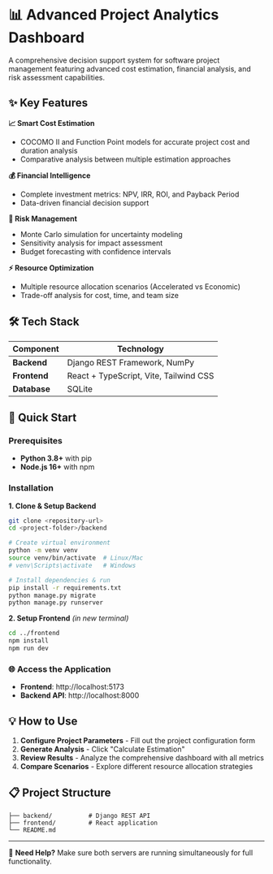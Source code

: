 # 📊 Advanced Project Analytics Dashboard

A comprehensive decision support system for software project management featuring advanced cost estimation, financial analysis, and risk assessment capabilities.

## ✨ Key Features

**📈 Smart Cost Estimation**
- COCOMO II and Function Point models for accurate project cost and duration analysis
- Comparative analysis between multiple estimation approaches

**💰 Financial Intelligence**
- Complete investment metrics: NPV, IRR, ROI, and Payback Period
- Data-driven financial decision support

**🎯 Risk Management**
- Monte Carlo simulation for uncertainty modeling
- Sensitivity analysis for impact assessment
- Budget forecasting with confidence intervals

**⚡ Resource Optimization**
- Multiple resource allocation scenarios (Accelerated vs Economic)
- Trade-off analysis for cost, time, and team size

## 🛠️ Tech Stack

| Component | Technology |
|-----------|------------|
| **Backend** | Django REST Framework, NumPy |
| **Frontend** | React + TypeScript, Vite, Tailwind CSS |
| **Database** | SQLite |

## 🚀 Quick Start

### Prerequisites
- **Python 3.8+** with pip
- **Node.js 16+** with npm

### Installation

**1. Clone & Setup Backend**
```bash
git clone <repository-url>
cd <project-folder>/backend

# Create virtual environment
python -m venv venv
source venv/bin/activate  # Linux/Mac
# venv\Scripts\activate   # Windows

# Install dependencies & run
pip install -r requirements.txt
python manage.py migrate
python manage.py runserver
```

**2. Setup Frontend** *(in new terminal)*
```bash
cd ../frontend
npm install
npm run dev
```

### 🌐 Access the Application
- **Frontend**: http://localhost:5173
- **Backend API**: http://localhost:8000

## 💡 How to Use

1. **Configure Project Parameters** - Fill out the project configuration form
2. **Generate Analysis** - Click "Calculate Estimation" 
3. **Review Results** - Analyze the comprehensive dashboard with all metrics
4. **Compare Scenarios** - Explore different resource allocation strategies

## 📋 Project Structure
```
├── backend/          # Django REST API
├── frontend/         # React application  
└── README.md
```

---

🔧 **Need Help?** Make sure both servers are running simultaneously for full functionality.
